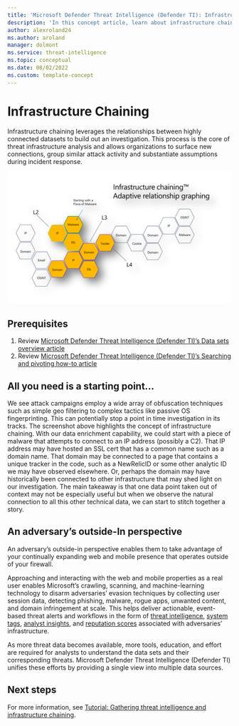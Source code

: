 ```yaml
--- 
title: 'Microsoft Defender Threat Intelligence (Defender TI): Infrastructure Chaining'
description: 'In this concept article, learn about infrastructure chaining and how you can apply that process to perform threat infrastructure analysis using Microsoft Defender Threat Intelligence (Defender TI).'
author: alexroland24
ms.author: aroland
manager: dolmont
ms.service: threat-intelligence 
ms.topic: conceptual
ms.date: 08/02/2022
ms.custom: template-concept 
---
```


# Infrastructure Chaining

Infrastructure chaining leverages the relationships between highly connected datasets to build out an investigation. This process is the core of threat infrastructure analysis and allows organizations to surface new connections, group similar attack activity and substantiate assumptions during incident response.

![Infrastructure chaining](media/infrastructureChaining.png)

## Prerequisites

1. Review [Microsoft Defender Threat Intelligence (Defender TI)’s Data sets overview article](data-sets.md)
2. Review [Microsoft Defender Threat Intelligence (Defender TI)’s Searching and pivoting how-to article](searching-and-pivoting.md)

## All you need is a starting point...

We see attack campaigns employ a wide array of obfuscation techniques such as simple geo filtering to complex tactics like passive OS fingerprinting. This can potentially stop a point in time investigation in its tracks. The screenshot above highlights the concept of infrastructure chaining. With our data enrichment capability, we could start with a piece of malware that attempts to connect to an IP address (possibly a C2). That IP address may have hosted an SSL cert that has a common name such as a domain name. That domain may be connected to a page that contains a unique tracker in the code, such as a NewRelicID or some other analytic ID we may have observed elsewhere. Or, perhaps the domain may have historically been connected to other infrastructure that may shed light on our investigation. The main takeaway is that one data point taken out of context may not be especially useful but when we observe the natural connection to all this other technical data, we can start to stitch together a story.

## An adversary’s outside-In perspective

An adversary’s outside-in perspective enables them to take advantage of your continually expanding web and mobile presence that operates outside of your firewall.

Approaching and interacting with the web and mobile properties as a real user enables Microsoft’s crawling, scanning, and machine-learning technology to disarm adversaries’ evasion techniques by collecting user session data, detecting phishing, malware, rogue apps, unwanted content, and domain infringement at scale. This helps deliver actionable, event-based threat alerts and workflows in the form of [threat intelligence](what-is-microsoft-defender-threat-intelligence-defender-ti.md), [system tags](using-tags.md), [analyst insights](analyst-insights.md), and [reputation scores](reputation-scoring.md) associated with adversaries’ infrastructure.

As more threat data becomes available, more tools, education, and effort are required for analysts to understand the data sets and their corresponding threats. Microsoft Defender Threat Intelligence (Defender TI) unifies these efforts by providing a single view into multiple data sources.

## Next steps
For more information, see [Tutorial: Gathering threat intelligence and infrastructure chaining](gathering-threat-intelligence-and-infrastructure-chaining.md).
